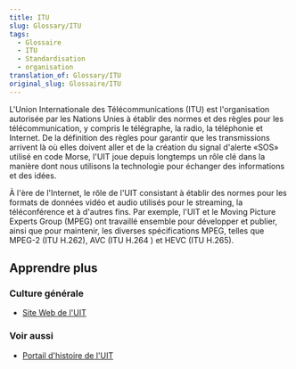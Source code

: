 ```yaml
---
title: ITU
slug: Glossary/ITU
tags:
  - Glossaire
  - ITU
  - Standardisation
  - organisation
translation_of: Glossary/ITU
original_slug: Glossaire/ITU
---
```


L'Union Internationale des Télécommunications (ITU) est l'organisation autorisée par les Nations Unies à établir des normes et des règles pour les télécommunication, y compris le télégraphe, la radio, la téléphonie et Internet. De la définition des règles pour garantir que les transmissions arrivent là où elles doivent aller et de la création du signal d'alerte «SOS» utilisé en code Morse, l'UIT joue depuis longtemps un rôle clé dans la manière dont nous utilisons la technologie pour échanger des informations et des idées.

À l'ère de l'Internet, le rôle de l'UIT consistant à établir des normes pour les formats de données vidéo et audio utilisés pour le streaming, la téléconférence et à d'autres fins. Par exemple, l'UIT et le Moving Picture Experts Group (MPEG) ont travaillé ensemble pour développer et publier, ainsi que pour maintenir, les diverses spécifications MPEG, telles que MPEG-2 (ITU H.262), AVC (ITU H.264 ) et HEVC (ITU H.265).

## Apprendre plus

### Culture générale

- [Site Web de l'UIT](https://www.itu.int/)

### Voir aussi

- [Portail d'histoire de l'UIT](https://www.itu.int/en/history/Pages/ITUsHistory.aspx)
